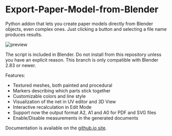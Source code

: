 # Export-Paper-Model-from-Blender
Python addon that lets you create paper models directly from Blender objects, even complex ones. Just clicking a button and selecting a file name produces results.

![preview](https://addam.github.io/Export-Paper-Model-from-Blender/header.png)

The script is included in Blender. Do not install from this repository unless you have an explicit reason.
This branch is only compatible with Blender 2.83 or newer.

Features:
 * Textured meshes, both painted and procedural
 * Markers describing which parts stick together
 * Customizable colors and line style
 * Visualization of the net in UV editor and 3D View
 * Interactive recalculation in Edit Mode
 * Support now the output format A2, A1 and A0 for PDF and SVG files
 * Enable/Disable measurements in the generated documents

Documentation is available on the [github.io site](http://addam.github.io/Export-Paper-Model-from-Blender).
